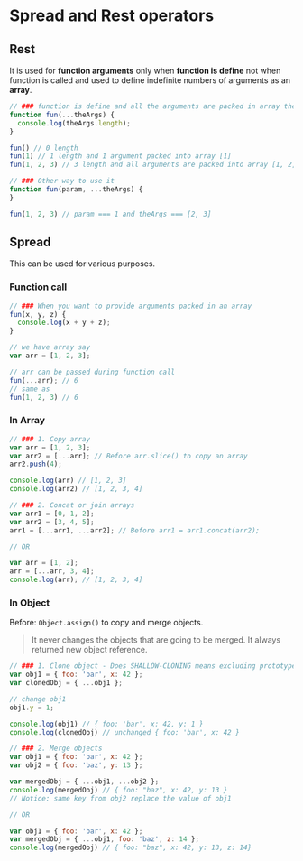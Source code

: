 # Spread and Rest operators

## Rest

It is used for **function arguments** only when **function is define** not when function is called and used to define indefinite numbers of arguments as an **array**.

```js
// ### function is define and all the arguments are packed in array theArgs
function fun(...theArgs) {
  console.log(theArgs.length);
}

fun() // 0 length
fun(1) // 1 length and 1 argument packed into array [1]
fun(1, 2, 3) // 3 length and all arguments are packed into array [1, 2, 3]

// ### Other way to use it
function fun(param, ...theArgs) {
}

fun(1, 2, 3) // param === 1 and theArgs === [2, 3]
```

## Spread

This can be used for various purposes.

### Function call

```js
// ### When you want to provide arguments packed in an array
fun(x, y, z) {
  console.log(x + y + z);
}

// we have array say
var arr = [1, 2, 3];

// arr can be passed during function call
fun(...arr); // 6
// same as
fun(1, 2, 3) // 6
```

### In Array

```js
// ### 1. Copy array
var arr = [1, 2, 3];
var arr2 = [...arr]; // Before arr.slice() to copy an array
arr2.push(4);

console.log(arr) // [1, 2, 3]
console.log(arr2) // [1, 2, 3, 4]

// ### 2. Concat or join arrays
var arr1 = [0, 1, 2];
var arr2 = [3, 4, 5];
arr1 = [...arr1, ...arr2]; // Before arr1 = arr1.concat(arr2);

// OR

var arr = [1, 2];
arr = [...arr, 3, 4];
console.log(arr); // [1, 2, 3, 4]
```

### In Object

Before: `Object.assign()` to copy and merge objects.

> It never changes the objects that are going to be merged. It always returned new object reference.

```js
// ### 1. Clone object - Does SHALLOW-CLONING means excluding prototype
var obj1 = { foo: 'bar', x: 42 };
var clonedObj = { ...obj1 };

// change obj1
obj1.y = 1;

console.log(obj1) // { foo: 'bar', x: 42, y: 1 }
console.log(clonedObj) // unchanged { foo: 'bar', x: 42 }

// ### 2. Merge objects
var obj1 = { foo: 'bar', x: 42 };
var obj2 = { foo: 'baz', y: 13 };

var mergedObj = { ...obj1, ...obj2 };
console.log(mergedObj) // { foo: "baz", x: 42, y: 13 }
// Notice: same key from obj2 replace the value of obj1

// OR

var obj1 = { foo: 'bar', x: 42 };
var mergedObj = { ...obj1, foo: 'baz', z: 14 };
console.log(mergedObj) // { foo: "baz", x: 42, y: 13, z: 14}
```
